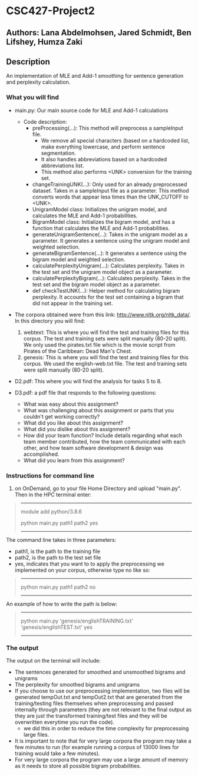# CSC427-Project2 
## Authors: Lana Abdelmohsen, Jared Schmidt, Ben Lifshey, Humza Zaki
## Description 
An implementation of MLE and Add-1 smoothing for sentence generation and perplexity calculation. 
### What you will find  
- main.py: Our main source code for MLE and Add-1 calculations
    - Code description:
      - preProcessing(...): This method will preprocess a sampleInput file.
        - We remove all special characters (based on a hardcoded list, make everything lowercase, and perform sentence segmentation. 
        - It also handles abbreviations based on a hardcoded abbreviations list.
        - This method also performs <UNK<UNK>> conversion for the training set.
      - changeTrainingUNK(...): Only used for an already preprocessed dataset. Takes in a sampleInput file as a parameter. This method converts words that appear less times than the UNK_CUTOFF to <UNK<UNK>>.
      - UnigramModel class: Initializes the unigram model, and calculates the MLE and Add-1 probabilities.
      - BigramModel class: Initializes the bigram model, and has a function that calculates the MLE and Add-1 probabilities. 
      - generateUnigramSentence(...): Takes in the unigram model as a parameter. It generates a sentence using the unigram model and weighted selection.
      - generateBigramSentence(...): It generates a sentence using the bigram model and weighted selection. 
      - calculatePerplexityUnigram(...): Calculates perplexity. Takes in the test set and the unigram model object as a parameter.
      - calculatePerplexityBigram(...): Calculates perplexity. Takes in the test set and the bigram model object as a parameter. 
      - def checkTestUNK(...): Helper method for calculating bigram perplexity. It accounts for the test set containing a bigram that did not appear in the training set. 

- The corpora obtained were from this link: http://www.nltk.org/nltk_data/. In this directory you will find: 
  1. webtext: This is where you will find the test and training files for this corpus. The test and training sets were split manually (80-20 split). We only used the pirates.txt file which is the movie script from Pirates of the Caribbean: Dead Man's Chest. 
  2. genesis: This is where you will find the test and training files for this corpus. We used the english-web.txt file.  The test and training sets were split manually (80-20 split). 

- D2.pdf: This where you will find the analysis for tasks 5 to 8. 
 
- D3.pdf: a pdf file that responds to the following questions: 
    - What was easy about this assignment?
    - What was challenging about this assignment or parts that you couldn't get working correctly?
    - What did you like about this assignment?
    - What did you dislike about this assignment?
    - How did your team function? Include details regarding what each team
      member contributed, how the team communicated with each other, and
      how team software development & design was accomplished. 
    - What did you learn from this assignment?

### Instructions for command line 

1. on OnDemand, go to your file Home Directory and upload "main.py". Then in the HPC terminal enter: 
>***
> module add python/3.8.6
> 
> python main.py path1 path2 yes 
>***

The command line takes in three parameters: 
- path1, is the path to the training file
- path2, is the path to the test set file
- yes, indicates that you want to to apply the preprocessing we implemented on your corpus, otherwise type no like so:

>***
> python main.py path1 path2 no
>
>***

An example of how to write the path is below: 
>***
>python main.py 'genesis/englishTRAINING.txt' 
'genesis/englishTEST.txt' yes  
>
>***

### The output
The output on the terminal will include: 
  - The sentences generated for smoothed and unsmoothed bigrams and unigrams
  - The perplexity for smoothed bigrams and unigrams
  - If you choose to use our preprocessing implementation, two files will be generated tempOut.txt and tempOut2.txt that are generated from the training/testing files themselves when preprocessing and passed internally through parameters (they are not relevant to the final output as they are just the transformed training/test files and they will be overwritten everytime you run the code).
    - we did this in order to reduce the time complexity for preprocessing large files. 
  - It is important to note that for very large corpora the program may take a few minutes to run (for example running a corpus of 13000 lines for training would take a few minutes).
  - For very large corpora the program may use a large amount of memory as it needs to store all possible bigram probabilities. 
